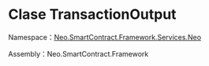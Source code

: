 # Clase TransactionOutput

Namespace：[Neo.SmartContract.Framework.Services.Neo](../neo.md)

Assembly：Neo.SmartContract.Framework

